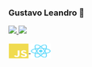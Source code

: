  <h3> Gustavo Leandro 👋 </h3>
  
 <div>
  <a href="https://github.com/guhsntlean">
  <img height="180em" src="https://github-readme-stats.vercel.app/api?username=guhsntlean&show_icons=true&theme=highcontrast&include_all_commits=true&count_private=true"/>
  <img height="180em" src="https://github-readme-stats.vercel.app/api/top-langs/?username=guhsntlean&theme=highcontrast"/>
</div>
<div style="display: inline_block"><br>
  <img align="center" height="30" width="40" src="https://raw.githubusercontent.com/devicons/devicon/master/icons/javascript/javascript-plain.svg">
  <img align="center" height="30" width="40" src="https://raw.githubusercontent.com/devicons/devicon/master/icons/react/react-original.svg">
</div>
